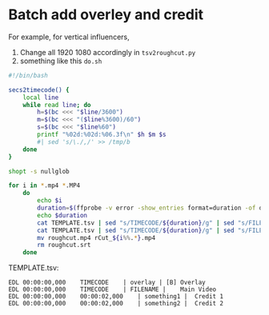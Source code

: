 # Batch add overley and credit

For example, for vertical influencers, 

1. Change all 1920 1080 accordingly in `tsv2roughcut.py`
2. something like this `do.sh`

```bash
#!/bin/bash

secs2timecode() {
	local line
	while read line; do
		h=$(bc <<< "$line/3600")
		m=$(bc <<< "($line%3600)/60")
		s=$(bc <<< "$line%60")
		printf "%02d:%02d:%06.3f\n" $h $m $s
		#| sed 's/\./,/' >> /tmp/b
	done
}

shopt -s nullglob

for i in *.mp4 *.MP4
    do 
	    echo $i
	    duration=$(ffprobe -v error -show_entries format=duration -of default=noprint_wrappers=1:nokey=1 $i | secs2timecode | sed 's/\./,/g')
	    echo $duration
	    cat TEMPLATE.tsv | sed "s/TIMECODE/${duration}/g" | sed "s/FILENAME/${i%%.*}/"
	    cat TEMPLATE.tsv | sed "s/TIMECODE/${duration}/g" | sed "s/FILENAME/${i%%.*}/" | python3 tsv2roughcut.py
	    mv roughcut.mp4 rCut_${i%%.*}.mp4
	    rm roughcut.srt 
    done
```


TEMPLATE.tsv:

```
EDL	00:00:00,000	TIMECODE	| overlay |	[B] Overlay
EDL	00:00:00,000	TIMECODE	| FILENAME |	Main Video
EDL	00:00:00,000	00:00:02,000	| something1 |	Credit 1
EDL	00:00:00,000	00:00:02,000	| something2 |	Credit 2
```
